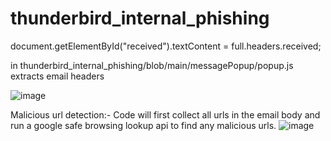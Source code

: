 # thunderbird_internal_phishing


document.getElementById("received").textContent = full.headers.received;

in thunderbird_internal_phishing/blob/main/messagePopup/popup.js extracts email headers

![image](https://user-images.githubusercontent.com/56580590/177167324-91739af9-1595-4bc4-becb-74d67935de6f.png)


Malicious url detection:- 
Code will first collect all urls in the email body and run a google safe browsing lookup api to find any malicious urls.
![image](https://user-images.githubusercontent.com/56580590/179909727-9fff84d4-da1c-430e-9e48-a6796b95779e.png)


